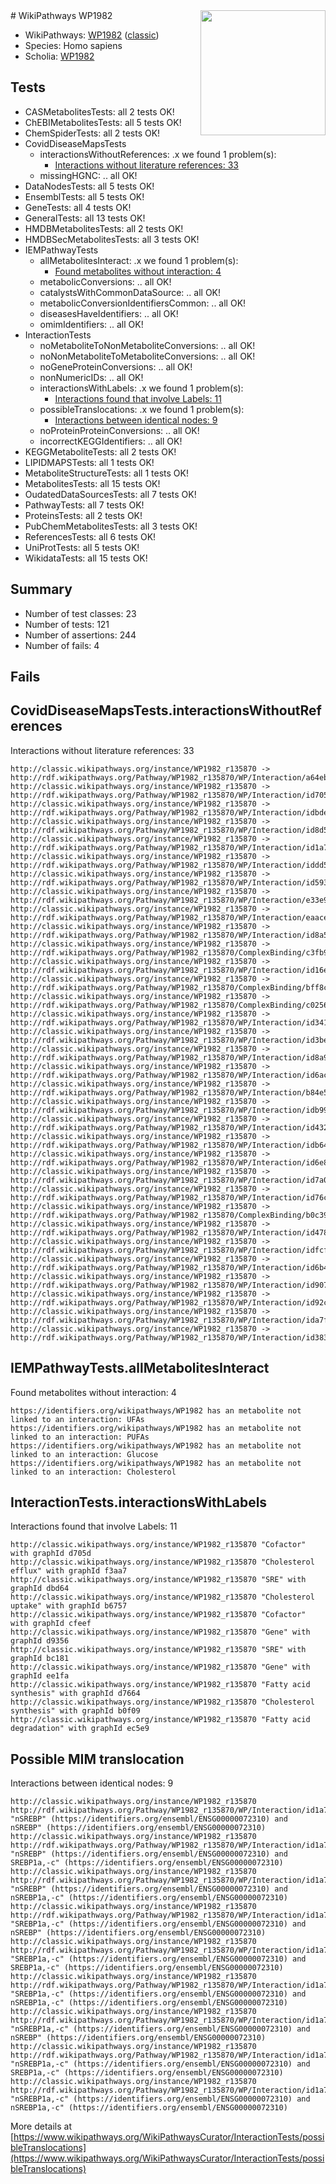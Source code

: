 <img style="float: right; width: 200px" src="https://cms-assets.nporadio.nl/npo3fm/NPO-Serious-Request-Logo-Groen-Ik-Steun-RGB.png" />
# WikiPathways WP1982

* WikiPathways: [WP1982](https://wikipathways.org/pathways/WP1982) ([classic](https://classic.wikipathways.org/instance/WP1982))
* Species: Homo sapiens
* Scholia: [WP1982](https://scholia.toolforge.org/wikipathways/WP1982)
## Tests
* CASMetabolitesTests: all 2 tests OK!
* ChEBIMetabolitesTests: all 5 tests OK!
* ChemSpiderTests: all 2 tests OK!
* CovidDiseaseMapsTests
    * interactionsWithoutReferences: .x we found 1 problem(s):
        * [Interactions without literature references: 33](#9701cd22)
    * missingHGNC: .. all OK!
* DataNodesTests: all 5 tests OK!
* EnsemblTests: all 5 tests OK!
* GeneTests: all 4 tests OK!
* GeneralTests: all 13 tests OK!
* HMDBMetabolitesTests: all 2 tests OK!
* HMDBSecMetabolitesTests: all 3 tests OK!
* IEMPathwayTests
    * allMetabolitesInteract: .x we found 1 problem(s):
        * [Found metabolites without interaction: 4](#2bc2e7ef)
    * metabolicConversions: .. all OK!
    * catalystsWithCommonDataSource: .. all OK!
    * metabolicConversionIdentifiersCommon: .. all OK!
    * diseasesHaveIdentifiers: .. all OK!
    * omimIdentifiers: .. all OK!
* InteractionTests
    * noMetaboliteToNonMetaboliteConversions: .. all OK!
    * noNonMetaboliteToMetaboliteConversions: .. all OK!
    * noGeneProteinConversions: .. all OK!
    * nonNumericIDs: .. all OK!
    * interactionsWithLabels: .x we found 1 problem(s):
        * [Interactions found that involve Labels: 11](#fe97a8b9)
    * possibleTranslocations: .x we found 1 problem(s):
        * [Interactions between identical nodes: 9](#1c11820e)
    * noProteinProteinConversions: .. all OK!
    * incorrectKEGGIdentifiers: .. all OK!
* KEGGMetaboliteTests: all 2 tests OK!
* LIPIDMAPSTests: all 1 tests OK!
* MetaboliteStructureTests: all 1 tests OK!
* MetabolitesTests: all 15 tests OK!
* OudatedDataSourcesTests: all 7 tests OK!
* PathwayTests: all 7 tests OK!
* ProteinsTests: all 2 tests OK!
* PubChemMetabolitesTests: all 3 tests OK!
* ReferencesTests: all 6 tests OK!
* UniProtTests: all 5 tests OK!
* WikidataTests: all 15 tests OK!


## Summary

* Number of test classes: 23
* Number of tests: 121
* Number of assertions: 244
* Number of fails: 4

## Fails

<a name="9701cd22" />

## CovidDiseaseMapsTests.interactionsWithoutReferences

Interactions without literature references: 33
```
http://classic.wikipathways.org/instance/WP1982_r135870 -> http://rdf.wikipathways.org/Pathway/WP1982_r135870/WP/Interaction/a64eb
http://classic.wikipathways.org/instance/WP1982_r135870 -> http://rdf.wikipathways.org/Pathway/WP1982_r135870/WP/Interaction/id7051bf9d
http://classic.wikipathways.org/instance/WP1982_r135870 -> http://rdf.wikipathways.org/Pathway/WP1982_r135870/WP/Interaction/idbde43b8e
http://classic.wikipathways.org/instance/WP1982_r135870 -> http://rdf.wikipathways.org/Pathway/WP1982_r135870/WP/Interaction/id8d590471
http://classic.wikipathways.org/instance/WP1982_r135870 -> http://rdf.wikipathways.org/Pathway/WP1982_r135870/WP/Interaction/id1a728c5d
http://classic.wikipathways.org/instance/WP1982_r135870 -> http://rdf.wikipathways.org/Pathway/WP1982_r135870/WP/Interaction/iddd5f4a25
http://classic.wikipathways.org/instance/WP1982_r135870 -> http://rdf.wikipathways.org/Pathway/WP1982_r135870/WP/Interaction/id59369fb2
http://classic.wikipathways.org/instance/WP1982_r135870 -> http://rdf.wikipathways.org/Pathway/WP1982_r135870/WP/Interaction/e33e9
http://classic.wikipathways.org/instance/WP1982_r135870 -> http://rdf.wikipathways.org/Pathway/WP1982_r135870/WP/Interaction/eaace
http://classic.wikipathways.org/instance/WP1982_r135870 -> http://rdf.wikipathways.org/Pathway/WP1982_r135870/WP/Interaction/id8a5cf7ed
http://classic.wikipathways.org/instance/WP1982_r135870 -> http://rdf.wikipathways.org/Pathway/WP1982_r135870/ComplexBinding/c3fb9
http://classic.wikipathways.org/instance/WP1982_r135870 -> http://rdf.wikipathways.org/Pathway/WP1982_r135870/WP/Interaction/id16e66094
http://classic.wikipathways.org/instance/WP1982_r135870 -> http://rdf.wikipathways.org/Pathway/WP1982_r135870/ComplexBinding/bff8c
http://classic.wikipathways.org/instance/WP1982_r135870 -> http://rdf.wikipathways.org/Pathway/WP1982_r135870/ComplexBinding/c0256
http://classic.wikipathways.org/instance/WP1982_r135870 -> http://rdf.wikipathways.org/Pathway/WP1982_r135870/WP/Interaction/id341eda1a
http://classic.wikipathways.org/instance/WP1982_r135870 -> http://rdf.wikipathways.org/Pathway/WP1982_r135870/WP/Interaction/id3becc809
http://classic.wikipathways.org/instance/WP1982_r135870 -> http://rdf.wikipathways.org/Pathway/WP1982_r135870/WP/Interaction/id8a98950f
http://classic.wikipathways.org/instance/WP1982_r135870 -> http://rdf.wikipathways.org/Pathway/WP1982_r135870/WP/Interaction/id6acaa208
http://classic.wikipathways.org/instance/WP1982_r135870 -> http://rdf.wikipathways.org/Pathway/WP1982_r135870/WP/Interaction/b84e5
http://classic.wikipathways.org/instance/WP1982_r135870 -> http://rdf.wikipathways.org/Pathway/WP1982_r135870/WP/Interaction/idb99df251
http://classic.wikipathways.org/instance/WP1982_r135870 -> http://rdf.wikipathways.org/Pathway/WP1982_r135870/WP/Interaction/id432c05c1
http://classic.wikipathways.org/instance/WP1982_r135870 -> http://rdf.wikipathways.org/Pathway/WP1982_r135870/WP/Interaction/idb64035fa
http://classic.wikipathways.org/instance/WP1982_r135870 -> http://rdf.wikipathways.org/Pathway/WP1982_r135870/WP/Interaction/id6e8c35e8
http://classic.wikipathways.org/instance/WP1982_r135870 -> http://rdf.wikipathways.org/Pathway/WP1982_r135870/WP/Interaction/id7a0d8e51
http://classic.wikipathways.org/instance/WP1982_r135870 -> http://rdf.wikipathways.org/Pathway/WP1982_r135870/WP/Interaction/id76cbdd98
http://classic.wikipathways.org/instance/WP1982_r135870 -> http://rdf.wikipathways.org/Pathway/WP1982_r135870/ComplexBinding/b0c39
http://classic.wikipathways.org/instance/WP1982_r135870 -> http://rdf.wikipathways.org/Pathway/WP1982_r135870/WP/Interaction/id478f28df
http://classic.wikipathways.org/instance/WP1982_r135870 -> http://rdf.wikipathways.org/Pathway/WP1982_r135870/WP/Interaction/idfcf18012
http://classic.wikipathways.org/instance/WP1982_r135870 -> http://rdf.wikipathways.org/Pathway/WP1982_r135870/WP/Interaction/id6b4471ff
http://classic.wikipathways.org/instance/WP1982_r135870 -> http://rdf.wikipathways.org/Pathway/WP1982_r135870/WP/Interaction/id90720e31
http://classic.wikipathways.org/instance/WP1982_r135870 -> http://rdf.wikipathways.org/Pathway/WP1982_r135870/WP/Interaction/id92c94eaf
http://classic.wikipathways.org/instance/WP1982_r135870 -> http://rdf.wikipathways.org/Pathway/WP1982_r135870/WP/Interaction/ida7f8963c
http://classic.wikipathways.org/instance/WP1982_r135870 -> http://rdf.wikipathways.org/Pathway/WP1982_r135870/WP/Interaction/id38324c84
```

<a name="2bc2e7ef" />

## IEMPathwayTests.allMetabolitesInteract

Found metabolites without interaction: 4
```
https://identifiers.org/wikipathways/WP1982 has an metabolite not linked to an interaction: UFAs
https://identifiers.org/wikipathways/WP1982 has an metabolite not linked to an interaction: PUFAs
https://identifiers.org/wikipathways/WP1982 has an metabolite not linked to an interaction: Glucose
https://identifiers.org/wikipathways/WP1982 has an metabolite not linked to an interaction: Cholesterol
```

<a name="fe97a8b9" />

## InteractionTests.interactionsWithLabels

Interactions found that involve Labels: 11
```
http://classic.wikipathways.org/instance/WP1982_r135870 "Cofactor" with graphId d705d
http://classic.wikipathways.org/instance/WP1982_r135870 "Cholesterol 
efflux" with graphId f3aa7
http://classic.wikipathways.org/instance/WP1982_r135870 "SRE" with graphId dbd64
http://classic.wikipathways.org/instance/WP1982_r135870 "Cholesterol 
uptake" with graphId b6757
http://classic.wikipathways.org/instance/WP1982_r135870 "Cofactor" with graphId cfeef
http://classic.wikipathways.org/instance/WP1982_r135870 "Gene" with graphId d9356
http://classic.wikipathways.org/instance/WP1982_r135870 "SRE" with graphId bc181
http://classic.wikipathways.org/instance/WP1982_r135870 "Gene" with graphId ee1fa
http://classic.wikipathways.org/instance/WP1982_r135870 "Fatty acid 
synthesis" with graphId d7664
http://classic.wikipathways.org/instance/WP1982_r135870 "Cholesterol 
synthesis" with graphId b0f09
http://classic.wikipathways.org/instance/WP1982_r135870 "Fatty acid
degradation" with graphId ec5e9
```

<a name="1c11820e" />

## Possible MIM translocation

Interactions between identical nodes: 9
```
http://classic.wikipathways.org/instance/WP1982_r135870 http://rdf.wikipathways.org/Pathway/WP1982_r135870/WP/Interaction/id1a728c5d "nSREBP" (https://identifiers.org/ensembl/ENSG00000072310) and 
nSREBP" (https://identifiers.org/ensembl/ENSG00000072310)
http://classic.wikipathways.org/instance/WP1982_r135870 http://rdf.wikipathways.org/Pathway/WP1982_r135870/WP/Interaction/id1a728c5d "nSREBP" (https://identifiers.org/ensembl/ENSG00000072310) and 
SREBP1a,-c" (https://identifiers.org/ensembl/ENSG00000072310)
http://classic.wikipathways.org/instance/WP1982_r135870 http://rdf.wikipathways.org/Pathway/WP1982_r135870/WP/Interaction/id1a728c5d "nSREBP" (https://identifiers.org/ensembl/ENSG00000072310) and 
nSREBP1a,-c" (https://identifiers.org/ensembl/ENSG00000072310)
http://classic.wikipathways.org/instance/WP1982_r135870 http://rdf.wikipathways.org/Pathway/WP1982_r135870/WP/Interaction/id1a728c5d "SREBP1a,-c" (https://identifiers.org/ensembl/ENSG00000072310) and 
nSREBP" (https://identifiers.org/ensembl/ENSG00000072310)
http://classic.wikipathways.org/instance/WP1982_r135870 http://rdf.wikipathways.org/Pathway/WP1982_r135870/WP/Interaction/id1a728c5d "SREBP1a,-c" (https://identifiers.org/ensembl/ENSG00000072310) and 
SREBP1a,-c" (https://identifiers.org/ensembl/ENSG00000072310)
http://classic.wikipathways.org/instance/WP1982_r135870 http://rdf.wikipathways.org/Pathway/WP1982_r135870/WP/Interaction/id1a728c5d "SREBP1a,-c" (https://identifiers.org/ensembl/ENSG00000072310) and 
nSREBP1a,-c" (https://identifiers.org/ensembl/ENSG00000072310)
http://classic.wikipathways.org/instance/WP1982_r135870 http://rdf.wikipathways.org/Pathway/WP1982_r135870/WP/Interaction/id1a728c5d "nSREBP1a,-c" (https://identifiers.org/ensembl/ENSG00000072310) and 
nSREBP" (https://identifiers.org/ensembl/ENSG00000072310)
http://classic.wikipathways.org/instance/WP1982_r135870 http://rdf.wikipathways.org/Pathway/WP1982_r135870/WP/Interaction/id1a728c5d "nSREBP1a,-c" (https://identifiers.org/ensembl/ENSG00000072310) and 
SREBP1a,-c" (https://identifiers.org/ensembl/ENSG00000072310)
http://classic.wikipathways.org/instance/WP1982_r135870 http://rdf.wikipathways.org/Pathway/WP1982_r135870/WP/Interaction/id1a728c5d "nSREBP1a,-c" (https://identifiers.org/ensembl/ENSG00000072310) and 
nSREBP1a,-c" (https://identifiers.org/ensembl/ENSG00000072310)
```

More details at [https://www.wikipathways.org/WikiPathwaysCurator/InteractionTests/possibleTranslocations](https://www.wikipathways.org/WikiPathwaysCurator/InteractionTests/possibleTranslocations)

